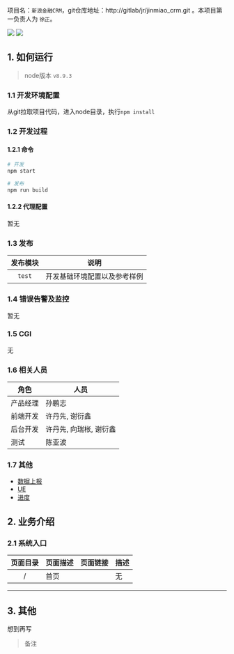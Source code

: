 项目名：`新浪金融CRM`，git仓库地址：http://gitlab/jr/jinmiao_crm.git 。本项目第一负责人为 `徐正`。

![](https://img.shields.io/badge/language-javascript-orange.svg)
![](https://img.shields.io/badge/node-v8.9.3-green.svg)

## 1. 如何运行

> node版本 `v8.9.3`

### 1.1 开发环境配置

从git拉取项目代码，进入node目录，执行`npm install`

### 1.2 开发过程

#### 1.2.1 命令

```sh
# 开发
npm start

# 发布
npm run build
```

#### 1.2.2 代理配置

暂无

### 1.3 发布

| 发布模块 | 说明 |
| :---: | --- |
| `test` | 开发基础环境配置以及参考样例 |

### 1.4 错误告警及监控
暂无

### 1.5 CGI
无

### 1.6 相关人员

| 角色 | 人员 |
| --- | --- |
| 产品经理 | 孙鹏志 |
| 前端开发 | 许丹先, 谢衍鑫 |
| 后台开发 | 许丹先, 向瑞枨, 谢衍鑫 |
| 测试 | 陈亚波 |

### 1.7 其他

- [数据上报](暂无)
- [UE](file:///D:/新浪金融电销CRM/start.htmlxxx)
- [进度](http://172.16.59.143:8099/progress/%E6%96%B0%E6%B5%AA%E9%87%91%E8%9E%8DCRM/task.html)


## 2. 业务介绍

### 2.1 系统入口

| 页面目录 | 页面描述 | 页面链接 | 描述 |
| :-----: | :------- | ------ | ----- |
|    /    |   首页   |         |   无   |


- - -


## 3. 其他

想到再写

> 备注
